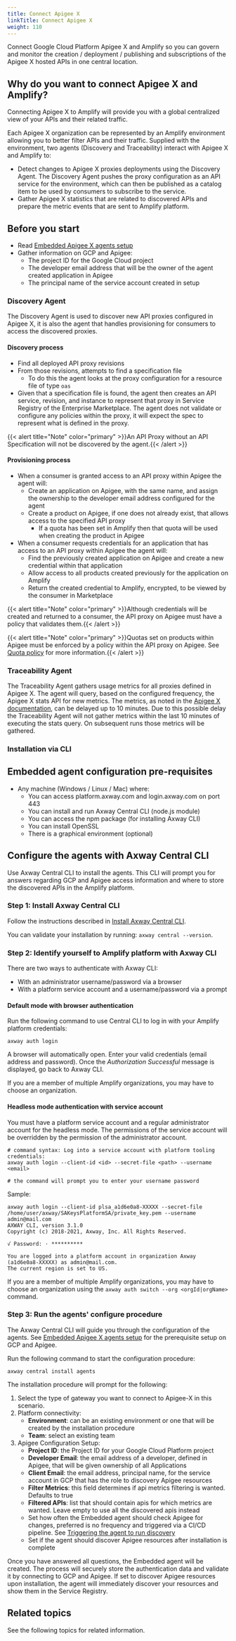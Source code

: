 ```yaml
---
title: Connect Apigee X
linkTitle: Connect Apigee X
weight: 110
---
```

Connect Google Cloud Platform Apigee X and Amplify so you can govern and monitor the creation / deployment / publishing and subscriptions of the Apigee X hosted APIs in one central location.

## Why do you want to connect Apigee X and Amplify?

Connecting Apigee X to Amplify will provide you with a global centralized view of your APIs and their related traffic.

Each Apigee X organization can be represented by an Amplify environment allowing you to better filter APIs and their traffic. Supplied with the environment, two agents (Discovery and Traceability) interact with Apigee X and Amplify to:

* Detect changes to Apigee X proxies deployments using the Discovery Agent. The Discovery Agent pushes the proxy configuration as an API service for the environment, which can then be published as a catalog item to be used by consumers to subscribe to the service.
* Gather Apigee X statistics that are related to discovered APIs and prepare the metric events that are sent to Amplify platform.

## Before you start

* Read [Embedded Apigee X agents setup](/docs/connect_manage_environ/connect_apigee_x/embedded-agent-setup/)
* Gather information on GCP and Apigee:
    * The project ID for the Google Cloud project
    * The developer email address that will be the owner of the agent created application in Apigee
    * The principal name of the service account created in setup

### Discovery Agent

The Discovery Agent is used to discover new API proxies configured in Apigee X, it is also the agent that handles provisioning for consumers to access the discovered proxies.

#### Discovery process

* Find all deployed API proxy revisions
* From those revisions, attempts to find a specification file
    * To do this the agent looks at the proxy configuration for a resource file of type `oas`
* Given that a specification file is found, the agent then creates an API service, revision, and instance to represent that proxy in Service Registry of the Enterprise Marketplace. The agent does not validate or configure any policies within the proxy, it will expect the spec to represent what is defined in the proxy.

{{< alert title="Note" color="primary" >}}An API Proxy without an API Specification will not be discovered by the agent.{{< /alert >}}

#### Provisioning process

* When a consumer is granted access to an API proxy within Apigee the agent will:
    * Create an application on Apigee, with the same name, and assign the ownership to the developer email address configured for the agent
    * Create a product on Apigee, if one does not already exist, that allows access to the specified API proxy
        * If a quota has been set in Amplify then that quota will be used when creating the product in Apigee
* When a consumer requests credentials for an application that has access to an API proxy within Apigee the agent will:
    * Find the previously created application on Apigee and create a new credential within that application
    * Allow access to all products created previously for the application on Amplify
    * Return the created credential to Amplify, encrypted, to be viewed by the consumer in Marketplace

{{< alert title="Note" color="primary" >}}Although credentials will be created and returned to a consumer, the API proxy on Apigee must have a policy that validates them.{{< /alert >}}

{{< alert title="Note" color="primary" >}}Quotas set on products within Apigee must be enforced by a policy within the API proxy on Apigee. See [Quota policy](https://cloud.google.com/apigee/docs/api-platform/reference/policies/quota-policy) for more information.{{< /alert >}}

### Traceability Agent

The Traceability Agent gathers usage metrics for all proxies defined in Apigee X. The agent will query, based on the configured frequency, the Apigee X stats API for new metrics. The metrics, as noted in the [Apigee X documentation](https://cloud.google.com/apigee/docs/api-platform/analytics/use-analytics-api-measure-api-program-performance), can be delayed up to 10 minutes. Due to this possible delay the Traceability Agent will not gather metrics within the last 10 minutes of executing the stats query. On subsequent runs those metrics will be gathered.

### Installation via CLI

## Embedded agent configuration pre-requisites

* Any machine (Windows / Linux / Mac) where:
    * You can access platform.axway.com and login.axway.com on port 443
    * You can install and run Axway Central CLI (node.js module)
    * You can access the npm package (for installing Axway CLI)
    * You can install OpenSSL
    * There is a graphical environment (optional)

## Configure the agents with Axway Central CLI

Use Axway Central CLI to install the agents. This CLI will prompt you for answers regarding GCP and Apigee access information and where to store the discovered APIs in the Amplify platform.

### Step 1: Install Axway Central CLI

Follow the instructions described in [Install Axway Central CLI](/docs/integrate_with_central/cli_central/cli_install/).

You can validate your installation by running: `axway central --version`.

### Step 2: Identify yourself to Amplify platform with Axway CLI

There are two ways to authenticate with Axway CLI:

* With an administrator username/password via a browser
* With a platform service account and a username/password via a prompt

#### Default mode with browser authentication

Run the following command to use Central CLI to log in with your Amplify platform credentials:

```shell
axway auth login
```

A browser will automatically open.
Enter your valid credentials (email address and password). Once the *Authorization Successful* message is displayed, go back to Axway CLI.

If you are a member of multiple Amplify organizations, you may have to choose an organization.

#### Headless mode authentication with service account

You must have a platform service account and a regular administrator account for the headless mode. The permissions of the service account will be overridden by the permission of the administrator account.

```shell
# command syntax: Log into a service account with platform tooling credentials:
axway auth login --client-id <id> --secret-file <path> --username <email>

# the command will prompt you to enter your username password
```

Sample:

```shell
axway auth login --client-id plsa_a1d6e0a8-XXXXX --secret-file /home/user/axway/SAKeysPlatformSA/private_key.pem --username admin@mail.com
AXWAY CLI, version 3.1.0
Copyright (c) 2018-2021, Axway, Inc. All Rights Reserved.

√ Password: · **********

You are logged into a platform account in organization Axway (a1d6e0a8-XXXXX) as admin@mail.com.
The current region is set to US.
```

If you are a member of multiple Amplify organizations, you may have to choose an organization using the `axway auth switch --org <orgId|orgName>` command.

### Step 3: Run the agents' configure procedure

The Axway Central CLI will guide you through the configuration of the agents. See [Embedded Apigee X agents setup](/docs/connect_manage_environ/connect_apigee_x/embedded-agent-setup/) for the prerequisite setup on GCP and Apigee.

Run the following command to start the configuration procedure:

```shell
axway central install agents
```

The installation procedure will prompt for the following:

1. Select the type of gateway you want to connect to Apigee-X in this scenario.
2. Platform connectivity:
   * **Environment**: can be an existing environment or one that will be created by the installation procedure
   * **Team**: select an existing team
3. Apigee Configuration Setup:
   * **Project ID**: the Project ID for your Google Cloud Platform project
   * **Developer Email**: the email address of a developer, defined in Apigee, that will be given ownership of all Applications
   * **Client Email**: the email address, principal name, for the service account in GCP that has the role to discovery Apigee resources
   * **Filter Metrics**: this field determines if api metrics filtering is wanted. Defaults to true
   * **Filtered APIs**: list that should contain apis for which metrics are wanted. Leave empty to use all the discovered apis instead
   * Set how often the Embedded agent should check Apigee for changes, preferred is no frequency and triggered via a CI/CD pipeline. See [Triggering the agent to run discovery](/docs/connect_manage_environ/connected_agent_common_reference/embedded-agent-triggers/#triggering-the-agent-to-run-discovery)
   * Set if the agent should discover Apigee resources after installation is complete

Once you have answered all questions, the Embedded agent will be created. The process will securely store the authentication data and validate it by connecting to GCP and Apigee. If set to discover Apigee resources upon installation, the agent will immediately discover your resources and show them in the Service Registry.

## Related topics

See the following topics for related information.